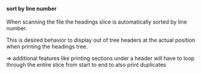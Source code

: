 #### sort by line number

When scanning the file the headings slice is automatically sorted by line number.

This is desired behavior to display out of tree headers at the actual position \
when printing the headings tree.

=> additional features like printing sections under a header will have to loop \
through the entire slice from start to end to also print duplicates
